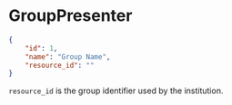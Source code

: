 # GroupPresenter

```json
{
    "id": 1,
    "name": "Group Name",
    "resource_id": ""
}
```

`resource_id` is the group identifier used by the institution.
